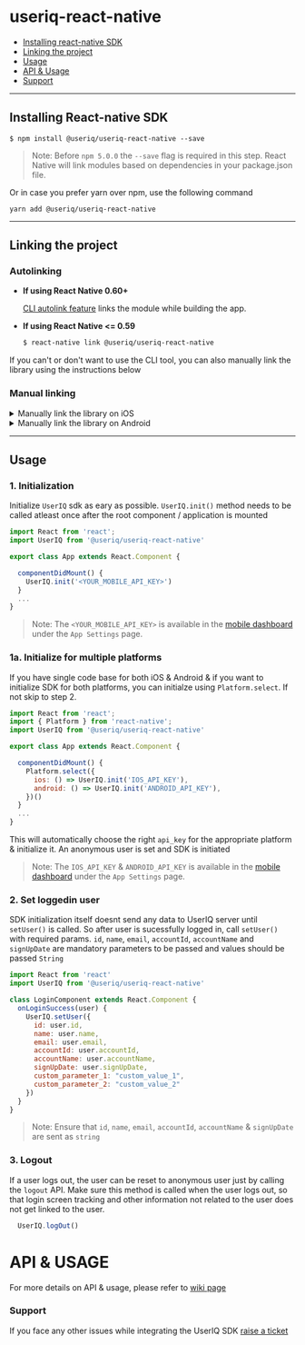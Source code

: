# useriq-react-native

* [Installing react-native SDK](https://github.com/useriq-com/useriq-react-native#installing-react-native-sdk)
* [Linking the project](https://github.com/useriq-com/useriq-react-native#linking-the-project)
* [Usage](https://github.com/useriq-com/useriq-react-native#usage)
* [API & Usage](https://github.com/useriq-com/useriq-react-native#api--usage)
* [Support](https://github.com/useriq-com/useriq-react-native#support)
---

## Installing React-native SDK

`$ npm install @useriq/useriq-react-native --save`

> Note: Before `npm 5.0.0` the `--save` flag is required in this step. React Native will link modules based on dependencies in your package.json file.

Or in case you prefer yarn over npm, use the following command

`yarn add @useriq/useriq-react-native`

---
## Linking the project
### Autolinking
- **If using React Native 0.60+**


  [CLI autolink feature](https://github.com/react-native-community/cli/blob/master/docs/autolinking.md) links the module while building the app. 


- **If using React Native <= 0.59**


  ```bash
  $ react-native link @useriq/useriq-react-native
  ```

If you can't or don't want to use the CLI tool, you can also manually link the library using the instructions below

### Manual linking
<details>
<summary>Manually link the library on iOS</summary>

1. Install UserIQ framework via Cocoapods in the iOS folder of your app project
  
  ```ruby
  pod 'UserIQ'
  ```
  
2. Follow the [instructions in the React Native documentation](https://facebook.github.io/react-native/docs/linking-libraries-ios#manual-linking) to manually link the framework

</details>

<details>
<summary>Manually link the library on Android</summary>

1. Open up `android/app/src/main/java/[...]/MainApplication.java`

- Add `import com.useriq.rn.UserIQReactNativePackage;` to the imports at the top of the file
- Add `new UserIQReactNativePackage()` to the list returned by the `getPackages()` method

2. Append the following lines to `android/settings.gradle`:
   ```
   include ':@useriq_useriq-react-native'
   project(':@useriq_useriq-react-native').projectDir = new File(rootProject.projectDir, '../node_modules/@useriq/useriq-react-native/android')
   ```
3. Insert the following lines inside the dependencies block in `android/app/build.gradle`:
   ```
    implementation project(':@useriq_useriq-react-native')
   ```

</details>

---

## Usage

### 1. Initialization

Initialize `UserIQ` sdk as eary as possible. `UserIQ.init()` method needs to be called atleast once after the root component / application is mounted

```javascript
import React from 'react';
import UserIQ from '@useriq/useriq-react-native'

export class App extends React.Component {

  componentDidMount() {
    UserIQ.init('<YOUR_MOBILE_API_KEY>')
  }
  ...
}
```
> Note: The `<YOUR_MOBILE_API_KEY>` is available in the [mobile dashboard](https://mobile.useriq.com) under the `App Settings` page.

### 1a. Initialize for multiple platforms

If you have single code base for both iOS & Android & if you want to initialize SDK for both platforms, you can initialze using `Platform.select`. If not skip to step 2.

```javascript
import React from 'react';
import { Platform } from 'react-native';
import UserIQ from '@useriq/useriq-react-native'

export class App extends React.Component {

  componentDidMount() {
    Platform.select({
      ios: () => UserIQ.init('IOS_API_KEY'),
      android: () => UserIQ.init('ANDROID_API_KEY'),
    })()
  }
  ...
}
```

This will automatically choose the right `api_key` for the appropriate platform & initialize it. An anonymous user is set and SDK is initiated

> Note: The `IOS_API_KEY` & `ANDROID_API_KEY` is available in the [mobile dashboard](https://mobile.useriq.com) under the `App Settings` page.

### 2. Set loggedin user

SDK initialization itself doesnt send any data to UserIQ server until `setUser()` is called. So after user is sucessfully logged in, call `setUser()` with required params. `id`, `name`, `email`, `accountId`, `accountName` and `signUpDate` are mandatory parameters to be passed and values should be passed `String`

```javascript
import React from 'react'
import UserIQ from '@useriq/useriq-react-native'

class LoginComponent extends React.Component {
  onLoginSuccess(user) {
    UserIQ.setUser({
      id: user.id,
      name: user.name,
      email: user.email,
      accountId: user.accountId,
      accountName: user.accountName,
      signUpDate: user.signUpDate,
      custom_parameter_1: "custom_value_1",
      custom_parameter_2: "custom_value_2"
    })
  }
}
```

> Note: Ensure that `id`, `name`, `email`, `accountId`, `accountName` & `signUpDate` are sent as `string` 

### 3. Logout
If a user logs out, the user can be reset to anonymous user just by calling the `logout` API. Make sure this method is called when the user logs out, so that login screen tracking and other information not related to the user does not get linked to the user.

```javascript
  UserIQ.logOut()
```

# API & USAGE

For more details on API & usage, please refer to [wiki page](https://github.com/useriq-com/useriq-react-native/wiki)

### Support
If you face any other issues while integrating the UserIQ SDK [raise a ticket](https://support.useriq.com/hc/en-us/requests/new)

